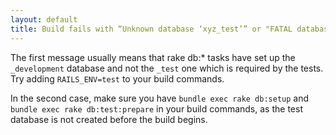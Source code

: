 ```yaml
---
layout: default
title: Build fails with “Unknown database ‘xyz_test’” or "FATAL database “xyx_test” does not exist"
---
```


The first message usually means that rake db:* tasks have set up the `_development` database and not the `_test` one which is required by the tests. Try adding `RAILS_ENV=test` to your build commands.

In the second case, make sure you have `bundle exec rake db:setup` and `bundle exec rake db:test:prepare` in your build commands, as the test database is not created before the build begins.
